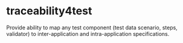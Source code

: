 # traceability4test
Provide ability to map any test component (test data scenario, steps, validator) to inter-application and intra-application specifications.
